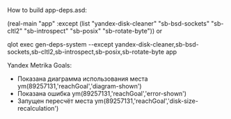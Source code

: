 How to build app-deps.asd:

(real-main "app" :except (list "yandex-disk-cleaner" "sb-bsd-sockets" "sb-cltl2" "sb-introspect" "sb-posix" "sb-rotate-byte"))
or

qlot exec gen-deps-system --except yandex-disk-cleaner,sb-bsd-sockets,sb-cltl2,sb-introspect,sb-posix,sb-rotate-byte app

Yandex Metrika Goals:

- Показана диаграмма использования места
  ym(89257131,'reachGoal','diagram-shown')
- Показана ошибка
  ym(89257131,'reachGoal','error-shown')
- Запущен пересчёт места
  ym(89257131,'reachGoal','disk-size-recalculation')
